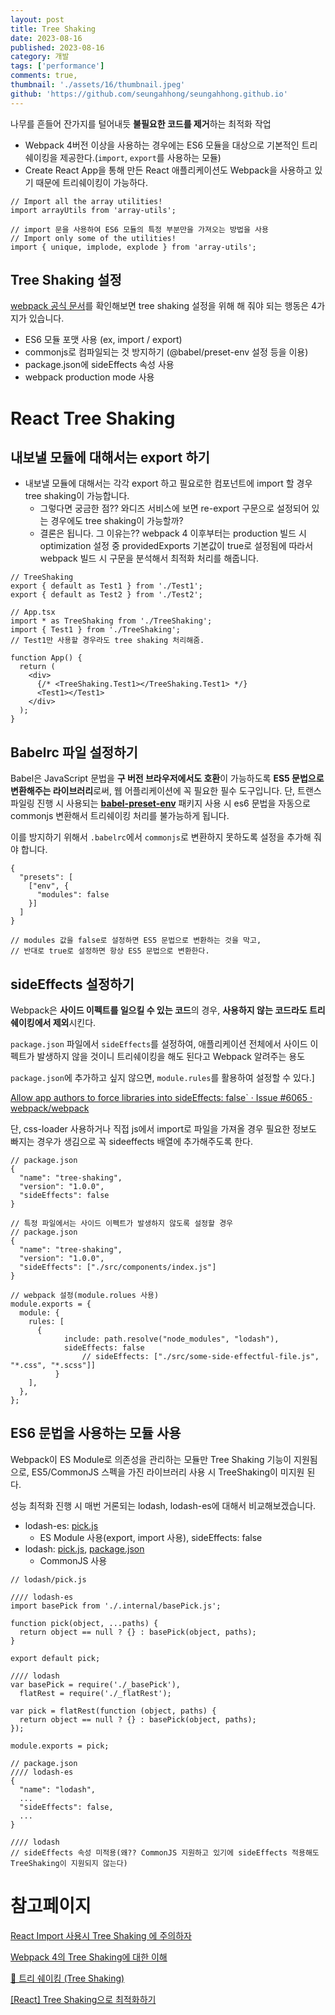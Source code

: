 ```yaml
---
layout: post
title: Tree Shaking
date: 2023-08-16
published: 2023-08-16
category: 개발
tags: ['performance']
comments: true,
thumbnail: './assets/16/thumbnail.jpeg'
github: 'https://github.com/seungahhong/seungahhong.github.io'
---
```


나무를 흔들어 잔가지를 털어내듯 **불필요한 코드를 제거**하는 최적화 작업

- Webpack 4버전 이상을 사용하는 경우에는 ES6 모듈을 대상으로 기본적인 트리쉐이킹을 제공한다.(`import`, `export`를 사용하는 모듈)
- Create React App을 통해 만든 React 애플리케이션도 Webpack을 사용하고 있기 때문에 트리쉐이킹이 가능하다.

```tsx
// Import all the array utilities!
import arrayUtils from 'array-utils';

// import 문을 사용하여 ES6 모듈의 특정 부분만을 가져오는 방법을 사용
// Import only some of the utilities!
import { unique, implode, explode } from 'array-utils';
```

## **Tree Shaking 설정**

[webpack 공식 문서](https://v4.webpack.js.org/guides/tree-shaking)를 확인해보면 tree shaking 설정을 위해 해 줘야 되는 행동은 4가지가 있습니다.

- ES6 모듈 포맷 사용 (ex, import / export)
- commonjs로 컴파일되는 것 방지하기 (@babel/preset-env 설정 등을 이용)
- package.json에 sideEffects 속성 사용
- webpack production mode 사용

# **React Tree Shaking**

## **내보낼 모듈에 대해서는 export 하기**

- 내보낼 모듈에 대해서는 각각 export 하고 필요로한 컴포넌트에 import 할 경우 tree shaking이 가능합니다.
  - 그렇다면 궁금한 점?? 와디즈 서비스에 보면 re-export 구문으로 설정되어 있는 경우에도 tree shaking이 가능할까?
  - 결론은 됩니다. 그 이유는?? webpack 4 이후부터는 production 빌드 시 optimization 설정 중 providedExports 기본값이 true로 설정됨에 따라서 webpack 빌드 시 구문을 분석해서 최적화 처리를 해줍니다.

```tsx
// TreeShaking
export { default as Test1 } from './Test1';
export { default as Test2 } from './Test2';

// App.tsx
import * as TreeShaking from './TreeShaking';
import { Test1 } from './TreeShaking';
// Test1만 사용할 경우라도 tree shaking 처리해줌.

function App() {
  return (
    <div>
      {/* <TreeShaking.Test1></TreeShaking.Test1> */}
      <Test1></Test1>
    </div>
  );
}
```

## **Babelrc 파일 설정하기**

Babel은 JavaScript 문법을 **구 버전 브라우저에서도 호환**이 가능하도록 **ES5 문법으로 변환해주는 라이브러리**로써, 웹 어플리케이션에 꼭 필요한 필수 도구입니다. 단, 트랜스파일링 진행 시 사용되는 **[babel-preset-env](https://babeljs.io/docs/plugins/preset-env/)** 패키지 사용 시 es6 문법을 자동으로 commonjs 변환해서 트리쉐이킹 처리를 불가능하게 됩니다.

이를 방지하기 위해서 `.babelrc`에서 `commonjs`로 변환하지 못하도록 설정을 추가해 줘야 합니다.

```tsx
{
  "presets": [
    ["env", {
      "modules": false
    }]
  ]
}

// modules 값을 false로 설정하면 ES5 문법으로 변환하는 것을 막고,
// 반대로 true로 설정하면 항상 ES5 문법으로 변환한다.

```

## **sideEffects 설정하기**

Webpack은 **사이드 이펙트를 일으킬 수 있는 코드**의 경우, **사용하지 않는 코드라도 트리쉐이킹에서 제외**시킨다.

`package.json` 파일에서 `sideEffects`를 설정하여, 애플리케이션 전체에서 사이드 이펙트가 발생하지 않을 것이니 트리쉐이킹을 해도 된다고 Webpack 알려주는 용도

`package.json`에 추가하고 싶지 않으면, `module.rules`를 활용하여 설정할 수 있다.]

[Allow app authors to force libraries into sideEffects: false` · Issue #6065 · webpack/webpack](https://github.com/webpack/webpack/issues/6065#issuecomment-351060570)

단, css-loader 사용하거나 직접 js에서 import로 파일을 가져올 경우 필요한 정보도 빠지는 경우가 생김으로 꼭 sideeffects 배열에 추가해주도록 한다.

```tsx
// package.json
{
  "name": "tree-shaking",
  "version": "1.0.0",
  "sideEffects": false
}

// 특정 파일에서는 사이드 이펙트가 발생하지 않도록 설정할 경우
// package.json
{
  "name": "tree-shaking",
  "version": "1.0.0",
  "sideEffects": ["./src/components/index.js"]
}

// webpack 설정(module.rolues 사용)
module.exports = {
  module: {
    rules: [
      {
		    include: path.resolve("node_modules", "lodash"),
		    sideEffects: false
				// sideEffects: ["./src/some-side-effectful-file.js", "*.css", "*.scss"]]
		  }
    ],
  },
};

```

## **ES6 문법을 사용하는 모듈 사용**

Webpack이 ES Module로 의존성을 관리하는 모듈만 Tree Shaking 기능이 지원됨으로, ES5/CommonJS 스펙을 가진 라이브러리 사용 시 TreeShaking이 미지원 된다.

성능 최적화 진행 시 매번 거론되는 lodash, lodash-es에 대해서 비교해보겠습니다.

- lodash-es: [pick.js](https://github.com/lodash/lodash/blob/master/pick.js)
  - ES Module 사용(export, import 사용), sideEffects: false
- lodash: [pick.js](https://github.com/lodash/lodash/blob/4.17.11-npm/pick.js), [package.json](https://github.com/lodash/lodash/blob/4.17.11-npm/package.json)
  - CommonJS 사용

```tsx
// lodash/pick.js

//// lodash-es
import basePick from './.internal/basePick.js';

function pick(object, ...paths) {
  return object == null ? {} : basePick(object, paths);
}

export default pick;

//// lodash
var basePick = require('./_basePick'),
  flatRest = require('./_flatRest');

var pick = flatRest(function (object, paths) {
  return object == null ? {} : basePick(object, paths);
});

module.exports = pick;
```

```
// package.json
//// lodash-es
{
  "name": "lodash",
  ...
  "sideEffects": false,
  ...
}

//// lodash
// sideEffects 속성 미적용(왜?? CommonJS 지원하고 있기에 sideEffects 적용해도 TreeShaking이 지원되지 않는다)

```

# **참고페이지**

[React Import 사용시 Tree Shaking 에 주의하자](https://velog.io/@exafe1009/React-Import-사용시-Tree-Shaking-에-주의하자)

[Webpack 4의 Tree Shaking에 대한 이해](https://huns.me/development/2265)

[🍃 트리 쉐이킹 (Tree Shaking)](https://velog.io/@wlwl99/트리-쉐이킹-Tree-Shaking)

[[React] Tree Shaking으로 최적화하기](https://jforj.tistory.com/166)
